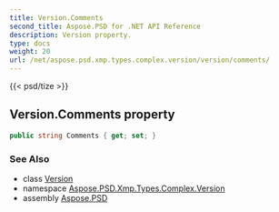 ```yaml
---
title: Version.Comments
second_title: Aspose.PSD for .NET API Reference
description: Version property. 
type: docs
weight: 20
url: /net/aspose.psd.xmp.types.complex.version/version/comments/
---
```

{{< psd/tize >}}
## Version.Comments property

```csharp
public string Comments { get; set; }
```

### See Also

* class [Version](../)
* namespace [Aspose.PSD.Xmp.Types.Complex.Version](../../version/)
* assembly [Aspose.PSD](../../../)


